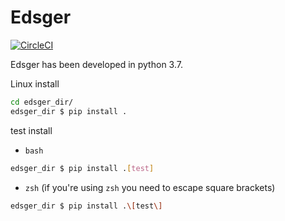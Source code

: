 # Edsger

[![CircleCI](https://circleci.com/gh/Edsger-dev/Edsger/tree/master.svg?style=svg)](https://circleci.com/gh/Edsger-dev/Edsger/tree/master)

Edsger has been developed in python 3.7.  

Linux install

```bash
cd edsger_dir/
edsger_dir $ pip install .
```

test install

* `bash`

```bash
edsger_dir $ pip install .[test]
```

* `zsh` (ìf you're using `zsh` you need to escape square brackets)

```bash
edsger_dir $ pip install .\[test\]
```